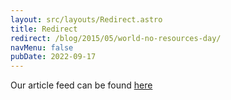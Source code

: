 ```yaml
---
layout: src/layouts/Redirect.astro
title: Redirect
redirect: /blog/2015/05/world-no-resources-day/
navMenu: false
pubDate: 2022-09-17
---
```

<div>
Our article feed can be found <a href="/blog/2015/05/world-no-resources-day/">here</a>
</div>
